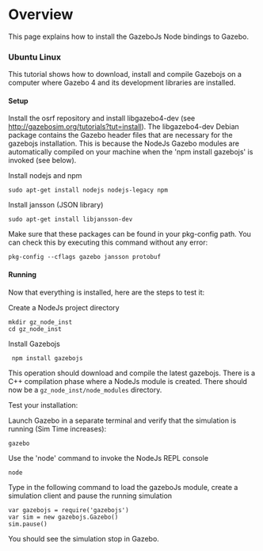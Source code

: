 # Overview

This page explains how to install the GazeboJs Node bindings to Gazebo.



### Ubuntu Linux

This tutorial shows how to download, install and compile Gazebojs on a computer where Gazebo 4 and its  development libraries are installed.

#### Setup

Install the osrf repository and install libgazebo4-dev (see http://gazebosim.org/tutorials?tut=install). The libgazebo4-dev Debian package contains the Gazebo header files that are necessary for the gazebojs installation. This is because the NodeJs Gazebo modules are automatically compiled on your machine when the 'npm install gazebojs' is invoked (see below).

Install nodejs and npm 

    sudo apt-get install nodejs nodejs-legacy npm

Install jansson (JSON library)

    sudo apt-get install libjansson-dev

Make sure that these packages can be found in your pkg-config path. You can check this by executing this command without any error:

    pkg-config --cflags gazebo jansson protobuf


#### Running

Now that everything is installed, here are the steps to test it:


Create a NodeJs project directory
 
    mkdir gz_node_inst
    cd gz_node_inst


Install Gazebojs

     npm install gazebojs

This operation should download and compile the latest gazebojs. There is a C++ compilation phase where a NodeJs module is created. There should now be a `gz_node_inst/node_modules` directory.



Test your installation:

Launch Gazebo in a separate terminal and verify that the simulation is running (Sim Time increases):

    gazebo


Use the 'node' command to invoke the NodeJs REPL console

    node

Type in the following command to load the gazeboJs module, create a simulation client and pause the running simulation

    var gazebojs = require('gazebojs')
    var sim = new gazebojs.Gazebo()
    sim.pause()

You should see the simulation stop in Gazebo.

